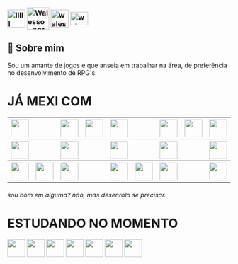 ###  <a href="https://instagram.com/walesson.samuel/" target="blank"><img align="center" src="https://raw.githubusercontent.com/rahuldkjain/github-profile-readme-generator/master/src/images/icons/Social/instagram.svg" alt="lllll" height="40" width="40" /></a> <a href="https://discord.gg/Walesson#6136" target="blank"><img align="center" src="https://raw.githubusercontent.com/rahuldkjain/github-profile-readme-generator/master/src/images/icons/Social/discord.svg" alt="Walesson#6136" height="50" width="50" /></a>  <a href="https://www.facebook.com/walesson.samuel/" target="blank"><img align="center" src="https://raw.githubusercontent.com/rahuldkjain/github-profile-readme-generator/master/src/images/icons/Social/facebook.svg" alt="walesson.samuel" height="40" width="40" /></a> <a href="https://linkedin.com/in/walesson-samuel-085781186/" target="blank"><img align="center" src="https://raw.githubusercontent.com/rahuldkjain/github-profile-readme-generator/master/src/images/icons/Social/linked-in-alt.svg" alt="walesson.in" height="30" width="40" /></a>

## 🚀 Sobre mim       

  Sou um amante de jogos e que anseia em trabalhar na área, de preferência no desenvolvimento de RPG's.

# JÁ MEXI COM
<div> 
  <table>
<!--Linha 1-->
    <tr>
      <th>
        <img src="https://cdn.jsdelivr.net/gh/devicons/devicon/icons/java/java-original.svg" width="40" height="40"/>
      </th>
      <th>
      </th>
      <th>
        <img src="https://cdn.jsdelivr.net/gh/devicons/devicon/icons/linux/linux-original.svg" width="40" height="40"/>
      </th>
      <th>
        <img src="https://cdn.jsdelivr.net/gh/devicons/devicon/icons/vuejs/vuejs-original.svg" width="40" height="40"/>
      </th>
      <th>
        <img src="https://cdn.jsdelivr.net/gh/devicons/devicon/icons/nodejs/nodejs-original-wordmark.svg" width="40" height="40"/> 
      </th>
      <th>
      <th>
        <img src="https://cdn.jsdelivr.net/gh/devicons/devicon/icons/html5/html5-original.svg" width="40" height="40"/>
      </th>
      <th>
        <img src="https://cdn.jsdelivr.net/gh/devicons/devicon/icons/docker/docker-original.svg" width="40" height="40"/>  
      </th>
      <th>
        <img src="https://cdn.jsdelivr.net/gh/devicons/devicon/icons/figma/figma-original.svg" width="40" height="40"/>
      </th>
      <th>
      <th>
        <img src="https://cdn.jsdelivr.net/gh/devicons/devicon/icons/spring/spring-original.svg" width="40" height="40" />  
      </th>
      <th>
        <img src="https://cdn.jsdelivr.net/gh/devicons/devicon/icons/typescript/typescript-original.svg" width="40" height="40" />
      </th>
      <th>
        <img src="https://cdn.jsdelivr.net/gh/devicons/devicon/icons/vscode/vscode-original.svg" width="40" height="40" />
      </th>
    </tr> 
<!--Linha 2-->
    <tr>
      <th>
        <img src="https://cdn.jsdelivr.net/gh/devicons/devicon/icons/javascript/javascript-original.svg" width="40" height="40"/>
      </th>
      <th>
      </th>
      <th>
        <img src="https://cdn.jsdelivr.net/gh/devicons/devicon/icons/nestjs/nestjs-plain.svg" width="40" height="40"/>  
      </th>
      <th>
      <th>
        <img src="https://cdn.jsdelivr.net/gh/devicons/devicon/icons/python/python-original.svg" width="40" height="40" />  
      </th>
      <th>
      <th>    
        <img src="https://cdn.jsdelivr.net/gh/devicons/devicon/icons/canva/canva-original.svg" width="40" height="40"/>
      </th>
      <th>
      <th>
        <img src="https://cdn.jsdelivr.net/gh/devicons/devicon/icons/github/github-original.svg" width="40" height="40" />
      </th>
      <th>
      <th>
       <img src="https://cdn.jsdelivr.net/gh/devicons/devicon/icons/unity/unity-original.svg" width="40" height="40" />
      </th>
      <th>
      <th>
        <img src="https://cdn.jsdelivr.net/gh/devicons/devicon/icons/intellij/intellij-original.svg" width="40" height="40" />
      </th>
    </tr>
<!--Linha 3-->
    <tr>
      <th>
        <img src="https://cdn.jsdelivr.net/gh/devicons/devicon/icons/postgresql/postgresql-original-wordmark.svg" width="40" height="40"/>
      </th>  
      <th>
         <img src="https://cdn.jsdelivr.net/gh/devicons/devicon/icons/jupyter/jupyter-original-wordmark.svg" width="40" height="40"/> 
      </th>
      <th>
        <img src="https://cdn.jsdelivr.net/gh/devicons/devicon/icons/angularjs/angularjs-original.svg" width="40" height="40"/>  
      </th>
      <th>
      <th>
         <img src="https://cdn.jsdelivr.net/gh/devicons/devicon/icons/csharp/csharp-original.svg" width="40" height="40" />
      </th>
      <th>
        <img src="https://cdn.jsdelivr.net/gh/devicons/devicon/icons/vuetify/vuetify-original.svg" width="40" height="40" />
      </th>
      <th>
        <img src="https://cdn.jsdelivr.net/gh/devicons/devicon/icons/c/c-original.svg" width="40" height="40" />
      </th>
      <th>
      <th>
        <img src="https://cdn.jsdelivr.net/gh/devicons/devicon/icons/git/git-original.svg" width="40" height="40" />
      </th>
      <th>
        <img src="https://cdn.jsdelivr.net/gh/devicons/devicon/icons/gitlab/gitlab-original.svg" width="40" height="40" />
      </th>
      <th>
        <img src="https://cdn.jsdelivr.net/gh/devicons/devicon/icons/godot/godot-original.svg" width="40" height="40" />
      </th>
      <th>
      <th>
        <img src="https://cdn.jsdelivr.net/gh/devicons/devicon/icons/npm/npm-original-wordmark.svg" width="40" height="40" />
      </th>
  </table>
  <h6>
    sou bom em alguma? não, mas desenrolo se precisar.
  </h6>
</div>


# ESTUDANDO NO MOMENTO
  
  <img src="https://cdn.jsdelivr.net/gh/devicons/devicon/icons/java/java-original.svg" width="40" height="40"/>  <img src="https://cdn.jsdelivr.net/gh/devicons/devicon/icons/javascript/javascript-original.svg" width="40" height="40"/>  <img src="https://cdn.jsdelivr.net/gh/devicons/devicon/icons/vuejs/vuejs-original.svg" width="40" height="40"/>  <img src="https://cdn.jsdelivr.net/gh/devicons/devicon/icons/vuetify/vuetify-original.svg" width="40" height="40" />  <img src="https://cdn.jsdelivr.net/gh/devicons/devicon/icons/spring/spring-original.svg" width="40" height="40" />  <img src="https://cdn.jsdelivr.net/gh/devicons/devicon/icons/csharp/csharp-original.svg" width="40" height="40" />  <img src="https://cdn.jsdelivr.net/gh/devicons/devicon/icons/unity/unity-original.svg" width="40" height="40" />








